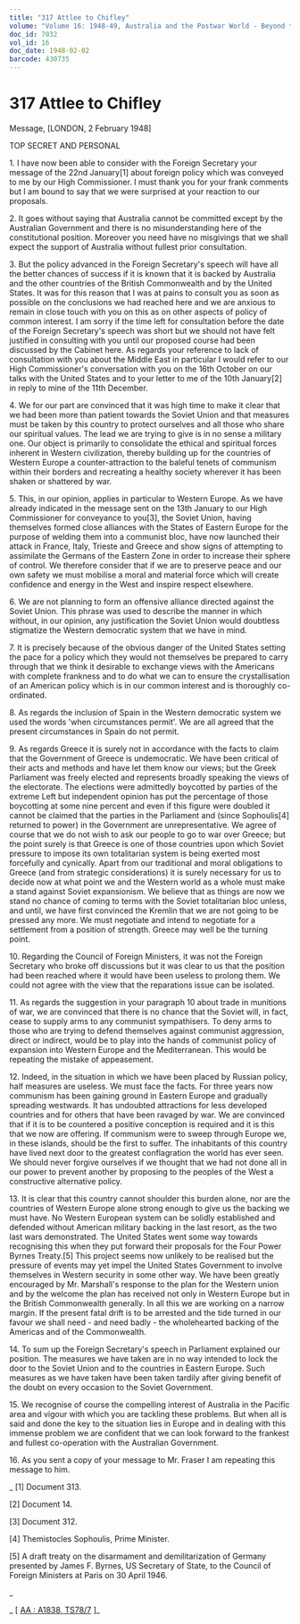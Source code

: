 ```yaml
---
title: "317 Attlee to Chifley"
volume: "Volume 16: 1948-49, Australia and the Postwar World - Beyond the Region"
doc_id: 7032
vol_id: 16
doc_date: 1948-02-02
barcode: 430735
---
```


# 317 Attlee to Chifley

Message, [LONDON, 2 February 1948]

TOP SECRET AND PERSONAL

1\. I have now been able to consider with the Foreign Secretary your message of the 22nd January[1] about foreign policy which was conveyed to me by our High Commissioner. I must thank you for your frank comments but I am bound to say that we were surprised at your reaction to our proposals.

2\. It goes without saying that Australia cannot be committed except by the Australian Government and there is no misunderstanding here of the constitutional position. Moreover you need have no misgivings that we shall expect the support of Australia without fullest prior consultation.

3\. But the policy advanced in the Foreign Secretary's speech will have all the better chances of success if it is known that it is backed by Australia and the other countries of the British Commonwealth and by the United States. It was for this reason that I was at pains to consult you as soon as possible on the conclusions we had reached here and we are anxious to remain in close touch with you on this as on other aspects of policy of common interest. I am sorry if the time left for consultation before the date of the Foreign Secretary's speech was short but we should not have felt justified in consulting with you until our proposed course had been discussed by the Cabinet here. As regards your reference to lack of consultation with you about the Middle East in particular I would refer to our High Commissioner's conversation with you on the 16th October on our talks with the United States and to your letter to me of the 10th January[2] in reply to mine of the 11th December.

4\. We for our part are convinced that it was high time to make it clear that we had been more than patient towards the Soviet Union and that measures must be taken by this country to protect ourselves and all those who share our spiritual values. The lead we are trying to give is in no sense a military one. Our object is primarily to consolidate the ethical and spiritual forces inherent in Western civilization, thereby building up for the countries of Western Europe a counter-attraction to the baleful tenets of communism within their borders and recreating a healthy society wherever it has been shaken or shattered by war.

5\. This, in our opinion, applies in particular to Western Europe. As we have already indicated in the message sent on the 13th January to our High Commissioner for conveyance to you[3], the Soviet Union, having themselves formed close alliances with the States of Eastern Europe for the purpose of welding them into a communist bloc, have now launched their attack in France, Italy, Trieste and Greece and show signs of attempting to assimilate the Germans of the Eastern Zone in order to increase their sphere of control. We therefore consider that if we are to preserve peace and our own safety we must mobilise a moral and material force which will create confidence and energy in the West and inspire respect elsewhere.

6\. We are not planning to form an offensive alliance directed against the Soviet Union. This phrase was used to describe the manner in which without, in our opinion, any justification the Soviet Union would doubtless stigmatize the Western democratic system that we have in mind.

7\. It is precisely because of the obvious danger of the United States setting the pace for a policy which they would not themselves be prepared to carry through that we think it desirable to exchange views with the Americans with complete frankness and to do what we can to ensure the crystallisation of an American policy which is in our common interest and is thoroughly co-ordinated.

8\. As regards the inclusion of Spain in the Western democratic system we used the words 'when circumstances permit'. We are all agreed that the present circumstances in Spain do not permit.

9\. As regards Greece it is surely not in accordance with the facts to claim that the Government of Greece is undemocratic. We have been critical of their acts and methods and have let them know our views; but the Greek Parliament was freely elected and represents broadly speaking the views of the electorate. The elections were admittedly boycotted by parties of the extreme Left but independent opinion has put the percentage of those boycotting at some nine percent and even if this figure were doubled it cannot be claimed that the parties in the Parliament and (since Sophoulis[4] returned to power) in the Government are unrepresentative. We agree of course that we do not wish to ask our people to go to war over Greece; but the point surely is that Greece is one of those countries upon which Soviet pressure to impose its own totalitarian system is being exerted most forcefully and cynically. Apart from our traditional and moral obligations to Greece (and from strategic considerations) it is surely necessary for us to decide now at what point we and the Western world as a whole must make a stand against Soviet expansionism. We believe that as things are now we stand no chance of coming to terms with the Soviet totalitarian bloc unless, and until, we have first convinced the Kremlin that we are not going to be pressed any more. We must negotiate and intend to negotiate for a settlement from a position of strength. Greece may well be the turning point.

10\. Regarding the Council of Foreign Ministers, it was not the Foreign Secretary who broke off discussions but it was clear to us that the position had been reached where it would have been useless to prolong them. We could not agree with the view that the reparations issue can be isolated.

11\. As regards the suggestion in your paragraph 10 about trade in munitions of war, we are convinced that there is no chance that the Soviet will, in fact, cease to supply arms to any communist sympathisers. To deny arms to those who are trying to defend themselves against communist aggression, direct or indirect, would be to play into the hands of communist policy of expansion into Western Europe and the Mediterranean. This would be repeating the mistake of appeasement.

12\. Indeed, in the situation in which we have been placed by Russian policy, half measures are useless. We must face the facts. For three years now communism has been gaining ground in Eastern Europe and gradually spreading westwards. It has undoubted attractions for less developed countries and for others that have been ravaged by war. We are convinced that if it is to be countered a positive conception is required and it is this that we now are offering. If communism were to sweep through Europe we, in these islands, should be the first to suffer. The inhabitants of this country have lived next door to the greatest conflagration the world has ever seen. We should never forgive ourselves if we thought that we had not done all in our power to prevent another by proposing to the peoples of the West a constructive alternative policy.

13\. It is clear that this country cannot shoulder this burden alone, nor are the countries of Western Europe alone strong enough to give us the backing we must have. No Western European system can be solidly established and defended without American military backing in the last resort, as the two last wars demonstrated. The United States went some way towards recognising this when they put forward their proposals for the Four Power Byrnes Treaty.[5] This project seems now unlikely to be realised but the pressure of events may yet impel the United States Government to involve themselves in Western security in some other way. We have been greatly encouraged by Mr. Marshall's response to the plan for the Western union and by the welcome the plan has received not only in Western Europe but in the British Commonwealth generally. In all this we are working on a narrow margin. If the present fatal drift is to be arrested and the tide turned in our favour we shall need - and need badly - the wholehearted backing of the Americas and of the Commonwealth.

14\. To sum up the Foreign Secretary's speech in Parliament explained our position. The measures we have taken are in no way intended to lock the door to the Soviet Union and to the countries in Eastern Europe. Such measures as we have taken have been taken tardily after giving benefit of the doubt on every occasion to the Soviet Government.

15\. We recognise of course the compelling interest of Australia in the Pacific area and vigour with which you are tackling these problems. But when all is said and done the key to the situation lies in Europe and in dealing with this immense problem we are confident that we can look forward to the frankest and fullest co-operation with the Australian Government.

16\. As you sent a copy of your message to Mr. Fraser I am repeating this message to him.

_ [1] Document 313.

[2] Document 14.

[3] Document 312.

[4] Themistocles Sophoulis, Prime Minister.

[5] A draft treaty on the disarmament and demilitarization of Germany presented by James F. Byrnes, US Secretary of State, to the Council of Foreign Ministers at Paris on 30 April 1946.

_

_ [ [AA : A1838, TS78/7](http://www.naa.gov.au/cgi-bin/Search?O=I&Number=430735) ]_
